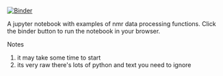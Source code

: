 [![Binder](https://mybinder.org/badge_logo.svg)](https://mybinder.org/v2/gh/varioustoxins/fft_demos/HEAD?filepath=fft_window.ipynb)

A jupyter notebook with examples of nmr data processing functions. Click the binder button to run the notebook in your browser.

Notes

1. it may take some time to start
2. its very raw there's lots of python and text you need to ignore
